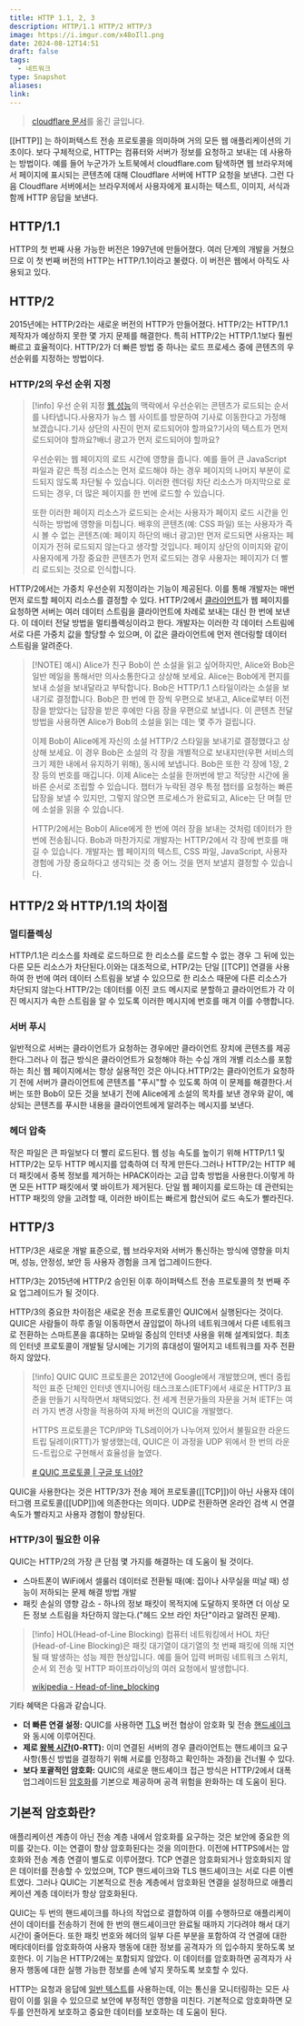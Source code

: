 ```yaml
---
title: HTTP 1.1, 2, 3
description: HTTP/1.1 HTTP/2 HTTP/3
image: https://i.imgur.com/x48oIl1.png
date: 2024-08-12T14:51
draft: false
tags:
  - 네트워크
type: Snapshot
aliases:
link:
---
```


> [cloudflare 문서](https://www.cloudflare.com/ko-kr/learning/performance/http2-vs-http1.1/)를 옮긴 글입니다.

[[HTTP]] 는 하이퍼텍스트 전송 프로토콜을 의미하며 거의 모든 웹 애플리케이션의 기초이다. 보다 구체적으로, HTTP는 컴퓨터와 서버가 정보를 요청하고 보내는 데 사용하는 방법이다. 예를 들어 누군가가 노트북에서 cloudflare.com 탐색하면 웹 브라우저에서 페이지에 표시되는 콘텐츠에 대해 Cloudflare 서버에 HTTP 요청을 보낸다. 그런 다음 Cloudflare 서버에서는 브라우저에서 사용자에게 표시하는 텍스트, 이미지, 서식과 함께 HTTP 응답을 보낸다.

## HTTP/1.1

HTTP의 첫 번째 사용 가능한 버전은 1997년에 만들어졌다. 여러 단계의 개발을 거쳤으므로 이 첫 번째 버전의 HTTP는 HTTP/1.1이라고 불렸다. 이 버전은 웹에서 아직도 사용되고 있다.

## HTTP/2

2015년에는 HTTP/2라는 새로운 버전의 HTTP가 만들어졌다. HTTP/2는 HTTP/1.1 제작자가 예상하지 못한 몇 가지 문제를 해결한다. 특히 HTTP/2는 HTTP/1.1보다 훨씬 빠르고 효율적이다. HTTP/2가 더 빠른 방법 중 하나는 로드 프로세스 중에 콘텐츠의 우선순위를 지정하는 방법이다.

### HTTP/2의 우선 순위 지정

> [!info] 우선 순위 지정
> [웹 성능](https://www.cloudflare.com/learning/performance/why-site-speed-matters/)의 맥락에서 우선순위는 콘텐츠가 로드되는 순서를 나타냅니다.사용자가 뉴스 웹 사이트를 방문하여 기사로 이동한다고 가정해 보겠습니다.기사 상단의 사진이 먼저 로드되어야 할까요?기사의 텍스트가 먼저 로드되어야 할까요?배너 광고가 먼저 로드되어야 할까요?
>
> 우선순위는 웹 페이지의 로드 시간에 영향을 줍니다. 예를 들어 큰 JavaScript 파일과 같은 특정 리소스는 먼저 로드해야 하는 경우 페이지의 나머지 부분이 로드되지 않도록 차단될 수 있습니다. 이러한 렌더링 차단 리소스가 마지막으로 로드되는 경우, 더 많은 페이지를 한 번에 로드할 수 있습니다.
>
> 또한 이러한 페이지 리소스가 로드되는 순서는 사용자가 페이지 로드 시간을 인식하는 방법에 영향을 미칩니다. 배후의 콘텐츠(예: CSS 파일) 또는 사용자가 즉시 볼 수 없는 콘텐츠(예: 페이지 하단의 배너 광고)만 먼저 로드되면 사용자는 페이지가 전혀 로드되지 않는다고 생각할 것입니다. 페이지 상단의 이미지와 같이 사용자에게 가장 중요한 콘텐츠가 먼저 로드되는 경우 사용자는 페이지가 더 빨리 로드되는 것으로 인식합니다.

HTTP/2에서는 가중치 우선순위 지정이라는 기능이 제공된다. 이를 통해 개발자는 매번 먼저 로드할 페이지 리소스를 결정할 수 있다. HTTP/2에서 [클라이언트](https://www.cloudflare.com/learning/serverless/glossary/client-side-vs-server-side/)가 웹 페이지를 요청하면 서버는 여러 데이터 스트림을 클라이언트에 차례로 보내는 대신 한 번에 보낸다. 이 데이터 전달 방법을 멀티플렉싱이라고 한다. 개발자는 이러한 각 데이터 스트림에 서로 다른 가중치 값을 할당할 수 있으며, 이 값은 클라이언트에 먼저 렌더링할 데이터 스트림을 알려준다.

> [!NOTE] 예시)
> Alice가 친구 Bob이 쓴 소설을 읽고 싶어하지만, Alice와 Bob은 일반 메일을 통해서만 의사소통한다고 상상해 보세요. Alice는 Bob에게 편지를 보내 소설을 보내달라고 부탁합니다. Bob은 HTTP/1.1 스타일이라는 소설을 보내기로 결정합니다. Bob은 한 번에 한 장씩 우편으로 보내고, Alice로부터 이전 장을 받았다는 답장을 받은 후에만 다음 장을 우편으로 보냅니다. 이 콘텐츠 전달 방법을 사용하면 Alice가 Bob의 소설을 읽는 데는 몇 주가 걸립니다.
>
> 이제 Bob이 Alice에게 자신의 소설 HTTP/2 스타일을 보내기로 결정했다고 상상해 보세요. 이 경우 Bob은 소설의 각 장을 개별적으로 보내지만(우편 서비스의 크기 제한 내에서 유지하기 위해), 동시에 보냅니다. Bob은 또한 각 장에 1장, 2장 등의 번호를 매깁니다. 이제 Alice는 소설을 한꺼번에 받고 적당한 시간에 올바른 순서로 조립할 수 있습니다. 챕터가 누락된 경우 특정 챕터를 요청하는 빠른 답장을 보낼 수 있지만, 그렇지 않으면 프로세스가 완료되고, Alice는 단 며칠 만에 소설을 읽을 수 있습니다.
>
> HTTP/2에서는 Bob이 Alice에게 한 번에 여러 장을 보내는 것처럼 데이터가 한 번에 전송됩니다. Bob과 마찬가지로 개발자는 HTTP/2에서 각 장에 번호를 매길 수 있습니다. 개발자는 웹 페이지의 텍스트, CSS 파일, JavaScript, 사용자 경험에 가장 중요하다고 생각되는 것 중 어느 것을 먼저 보낼지 결정할 수 있습니다.

## HTTP/2 와 HTTP/1.1의 차이점

### 멀티플렉싱

HTTP/1.1은 리소스를 차례로 로드하므로 한 리소스를 로드할 수 없는 경우 그 뒤에 있는 다른 모든 리소스가 차단된다.이와는 대조적으로, HTP/2는 단일 [[TCP]] 연결을 사용하여 한 번에 여러 데이터 스트림을 보낼 수 있으므로 한 리소스 때문에 다른 리소스가 차단되지 않는다.HTTP/2는 데이터를 이진 코드 메시지로 분할하고 클라이언트가 각 이진 메시지가 속한 스트림을 알 수 있도록 이러한 메시지에 번호를 매겨 이를 수행합니다.

### 서버 푸시

일반적으로 서버는 클라이언트가 요청하는 경우에만 클라이언트 장치에 콘텐츠를 제공한다.그러나 이 접근 방식은 클라이언트가 요청해야 하는 수십 개의 개별 리소스를 포함하는 최신 웹 페이지에서는 항상 실용적인 것은 아니다.HTTP/2는 클라이언트가 요청하기 전에 서버가 클라이언트에 콘텐츠를 "푸시"할 수 있도록 하여 이 문제를 해결한다.서버는 또한 Bob이 모든 것을 보내기 전에 Alice에게 소설의 목차를 보낸 경우와 같이, 예상되는 콘텐츠를 푸시한 내용을 클라이언트에게 알려주는 메시지를 보낸다.

### 헤더 압축

작은 파일은 큰 파일보다 더 빨리 로드된다. 웹 성능 속도를 높이기 위해 HTTP/1.1 및 HTTP/2는 모두 HTTP 메시지를 압축하여 더 작게 만든다.그러나 HTTP/2는 HTTP 헤더 패킷에서 중복 정보를 제거하는 HPACK이라는 고급 압축 방법을 사용한다.이렇게 하면 모든 HTTP 패킷에서 몇 바이트가 제거된다. 단일 웹 페이지를 로드하는 데 관련되는 HTTP 패킷의 양을 고려할 때, 이러한 바이트는 빠르게 합산되어 로드 속도가 빨라진다.

## HTTP/3

HTTP/3은 새로운 개발 표준으로, 웹 브라우저와 서버가 통신하는 방식에 영향을 미치며, 성능, 안정성, 보안 등 사용자 경험을 크게 업그레이드한다.

HTTP/3는 2015년에 HTTP/2 승인된 이후 하이퍼텍스트 전송 프로토콜의 첫 번째 주요 업그레이드가 될 것이다.

HTTP/3의 중요한 차이점은 새로운 전송 프로토콜인 QUIC에서 실행된다는 것이다. QUIC은 사람들이 하루 종일 이동하면서 끊임없이 하나의 네트워크에서 다른 네트워크로 전환하는 스마트폰을 휴대하는 모바일 중심의 인터넷 사용을 위해 설계되었다. 최초의 인터넷 프로토콜이 개발될 당시에는 기기의 휴대성이 떨어지고 네트워크를 자주 전환하지 않았다.

> [!info] QUIC
> QUIC 프로토콜은 2012년에 Google에서 개발했으며, 벤더 중립적인 표준 단체인 인터넷 엔지니어링 태스크포스(IETF)에서 새로운 HTTP/3 표준을 만들기 시작하면서 채택되었다. 전 세계 전문가들의 자문을 거쳐 IETF는 여러 가지 변경 사항을 적용하여 자체 버전의 QUIC을 개발했다.
>
> HTTPS 프로토콜은 TCP/IP와 TLS레이어가 나누어져 있어서 불필요한 라운드 트립 딜레이(RTT)가 발생했는데, QUIC은 이 과정을 UDP 위에서 한 번의 라운드-트립으로 구현해서 효율성을 높였다.
>
> [# QUIC 프로토콜 | 구글 또 너야?](https://medium.com/rate-labs/quic-%ED%94%84%EB%A1%9C%ED%86%A0%EC%BD%9C-%EA%B5%AC%EA%B8%80-%EB%98%90-%EB%84%88%EC%95%BC-932befde91a1)

QUIC을 사용한다는 것은 HTTP/3가 전송 제어 프로토콜([[TCP]])이 아닌 사용자 데이터그램 프로토콜([[UDP]])에 의존한다는 의미다. UDP로 전환하면 온라인 검색 시 연결 속도가 빨라지고 사용자 경험이 향상된다.

### HTTP/3이 필요한 이유

QUIC는 HTTP/2의 가장 큰 단점 몇 가지를 해결하는 데 도움이 될 것이다.

- 스마트폰이 WiFi에서 셀룰러 데이터로 전환될 때(예: 집이나 사무실을 떠날 때) 성능이 저하되는 문제 해결 방법 개발
- 패킷 손실의 영향 감소 - 하나의 정보 패킷이 목적지에 도달하지 못하면 더 이상 모든 정보 스트림을 차단하지 않는다.("헤드 오브 라인 차단"이라고 알려진 문제).

> [!info] HOL(Head-of-Line Blocking)
> 컴퓨터 네트워킹에서 HOL 차단(Head-of-Line Blocking)은 패킷 대기열이 대기열의 첫 번째 패킷에 의해 지연될 때 발생하는 성능 제한 현상입니다. 예를 들어 입력 버퍼링 네트워크 스위치, 순서 외 전송 및 HTTP 파이프라이닝의 여러 요청에서 발생합니다.
>
> [wikipedia - Head-of-line_blocking](https://en.wikipedia.org/wiki/Head-of-line_blocking)

기타 혜택은 다음과 같습니다.

- **더 빠른 연결 설정:** QUIC를 사용하면 [TLS](https://www.cloudflare.com/learning/ssl/transport-layer-security-tls/) 버전 협상이 암호화 및 전송 [핸드셰이크](https://www.cloudflare.com/learning/ssl/what-happens-in-a-tls-handshake/)와 동시에 이루어진다.
- **제로 [왕복 시간](https://www.cloudflare.com/learning/cdn/glossary/round-trip-time-rtt/)(0-RTT):** 이미 연결된 서버의 경우 클라이언트는 핸드셰이크 요구 사항(통신 방법을 결정하기 위해 서로를 인정하고 확인하는 과정)을 건너뛸 수 있다.
- **보다 포괄적인 암호화:** QUIC의 새로운 핸드셰이크 접근 방식은 HTTP/2에서 대폭 업그레이드된 [암호화](https://www.cloudflare.com/learning/ssl/what-is-encryption/)를 기본으로 제공하며 공격 위험을 완화하는 데 도움이 된다.

## 기본적 암호화란?

애플리케이션 계층이 아닌 전송 계층 내에서 암호화를 요구하는 것은 보안에 중요한 의미를 갖는다. 이는 연결이 항상 암호화된다는 것을 의미한다. 이전에 HTTPS에서는 암호화와 전송 계층 연결이 별도로 이루어졌다. TCP 연결은 암호화되거나 암호화되지 않은 데이터를 전송할 수 있었으며, TCP 핸드셰이크와 TLS 핸드셰이크는 서로 다른 이벤트였다. 그러나 QUIC는 기본적으로 전송 계층에서 암호화된 연결을 설정하므로 애플리케이션 계층 데이터가 항상 암호화된다.

QUIC는 두 번의 핸드셰이크를 하나의 작업으로 결합하여 이를 수행하므로 애플리케이션이 데이터를 전송하기 전에 한 번의 핸드셰이크만 완료될 때까지 기다려야 해서 대기 시간이 줄어든다. 또한 패킷 번호와 헤더의 일부 다른 부분을 포함하여 각 연결에 대한 메타데이터를 암호화하여 사용자 행동에 대한 정보를 공격자가 의 입수하지 못하도록 보호한다. 이 기능은 HTTP/2에는 포함되지 않았다. 이 데이터를 암호화하면 공격자가 사용자 행동에 대한 실행 가능한 정보를 손에 넣지 못하도록 보호할 수 있다.

HTTP는 요청과 응답에 [일반 텍스트](https://www.cloudflare.com/learning/ssl/why-is-http-not-secure/)를 사용하는데, 이는 통신을 모니터링하는 모든 사람이 이를 읽을 수 있으므로 보안에 부정적인 영향을 미친다. 기본적으로 암호화하면 모두를 안전하게 보호하고 중요한 데이터를 보호하는 데 도움이 된다.
